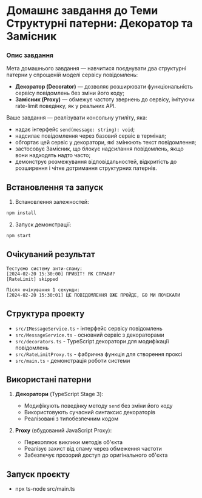 # Домашнє завдання до Теми Структурні патерни: Декоратор та Замісник

### **Опис завдання**

Мета домашнього завдання — навчитися поєднувати два структурні патерни у спрощеній моделі сервісу повідомлень:

- **Декоратор (Decorator)** — дозволяє розширювати функціональність сервісу повідомлень без зміни його коду;
- **Замісник (Proxy)** — обмежує частоту звернень до сервісу, імітуючи rate-limit поведінку, як у реальних API.

Ваше завдання — реалізувати консольну утиліту, яка:

- надає інтерфейс `send(message: string): void`;
- надсилає повідомлення через базовий сервіс в термінал;
- обгортає цей сервіс у декоратори, які змінюють текст повідомлення;
- застосовує Замісник, що блокує надсилання повідомлень, якщо вони надходять надто часто;
- демонструє розмежування відповідальностей, відкритість до розширення і чітке дотримання структурних патернів.

## Встановлення та запуск

1. Встановлення залежностей:

```bash
npm install
```

2. Запуск демонстрації:

```bash
npm start
```

## Очікуваний результат

```
Тестуємо систему анти-спаму:
[2024-02-20 15:30:00] ПРИВІТ! ЯК СПРАВИ?
[RateLimit] skipped

Після очікування 1 секунди:
[2024-02-20 15:30:01] ЦЕ ПОВІДОМЛЕННЯ ВЖЕ ПРОЙДЕ, БО МИ ПОЧЕКАЛИ
```

## Структура проекту

- `src/IMessageService.ts` - інтерфейс сервісу повідомлень
- `src/MessageService.ts` - основний сервіс з декораторами
- `src/decorators.ts` - TypeScript декоратори для модифікації повідомлень
- `src/RateLimitProxy.ts` - фабрична функція для створення проксі
- `src/main.ts` - демонстрація роботи системи

## Використані патерни

1. **Декоратори** (TypeScript Stage 3):

   - Модифікують поведінку методу `send` без зміни його коду
   - Використовують сучасний синтаксис декораторів
   - Реалізовані з типобезпечним кодом

2. **Proxy** (вбудований JavaScript Proxy):
   - Перехоплює виклики методів об'єкта
   - Реалізує захист від спаму через обмеження частоти
   - Забезпечує прозорий доступ до оригінального об'єкта

## Запуск проєкту

   - npx ts-node src/main.ts